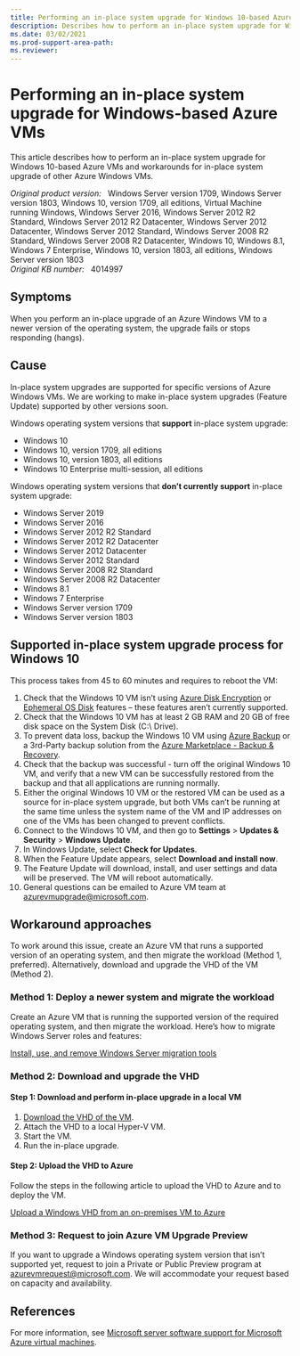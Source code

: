 ```yaml
---
title: Performing an in-place system upgrade for Windows 10-based Azure VMs and workarounds for other versions of Azure Windows VMs
description: Describes how to perform an in-place system upgrade for Windows 10 based Azure VMs and workarounds for other versions of Azure Windows VMs
ms.date: 03/02/2021
ms.prod-support-area-path: 
ms.reviewer: 
---
```

# Performing an in-place system upgrade for Windows-based Azure VMs

This article describes how to perform an in-place system upgrade for Windows 10-based Azure VMs and workarounds for in-place system upgrade of other Azure Windows VMs.

_Original product version:_ &nbsp; Windows Server version 1709, Windows Server version 1803, Windows 10, version 1709, all editions, Virtual Machine running Windows, Windows Server 2016, Windows Server 2012 R2 Standard, Windows Server 2012 R2 Datacenter, Windows Server 2012 Datacenter, Windows Server 2012 Standard, Windows Server 2008 R2 Standard, Windows Server 2008 R2 Datacenter, Windows 10, Windows 8.1, Windows 7 Enterprise, Windows 10, version 1803, all editions, Windows Server version 1803  
_Original KB number:_ &nbsp; 4014997

## Symptoms

When you perform an in-place upgrade of an Azure Windows VM to a newer version of the operating system, the upgrade fails or stops responding (hangs).

## Cause

In-place system upgrades are supported for specific versions of Azure Windows VMs. We are working to make in-place system upgrades (Feature Update) supported by other versions soon.

Windows operating system versions that **support** in-place system upgrade:

- Windows 10
- Windows 10, version 1709, all editions
- Windows 10, version 1803, all editions
- Windows 10 Enterprise multi-session, all editions

Windows operating system versions that **don’t currently support** in-place system upgrade: 

- Windows Server 2019
- Windows Server 2016
- Windows Server 2012 R2 Standard
- Windows Server 2012 R2 Datacenter
- Windows Server 2012 Datacenter
- Windows Server 2012 Standard
- Windows Server 2008 R2 Standard
- Windows Server 2008 R2 Datacenter
- Windows 8.1
- Windows 7 Enterprise
- Windows Server version 1709
- Windows Server version 1803

## Supported in-place system upgrade process for Windows 10

This process takes from 45 to 60 minutes and requires to reboot the VM:

1. Check that the Windows 10 VM isn’t using [Azure Disk Encryption](https://docs.microsoft.com[/azure/virtual-machines/windows/disk-encryption-overview) or [Ephemeral OS Disk](https://docs.microsoft.com/azure/virtual-machines/ephemeral-os-disks) features – these features aren’t currently supported.
2. Check that the Windows 10 VM has at least 2 GB RAM and 20 GB of free disk space on the System Disk (C:\ Drive).
3. To prevent data loss, backup the Windows 10 VM using [Azure Backup](https://docs.microsoft.com/azure/backup) or a 3rd-Party backup solution from the [Azure Marketplace  - Backup & Recovery](https://azuremarketplace.microsoft.com/en-us/marketplace/apps?search=Backup%20%26%20Recovery&page=1).
4. Check that the backup was successful - turn off the original Windows 10 VM, and verify that a new VM can be successfully restored from the backup and that all applications are running normally.
5. Either the original Windows 10 VM or the restored VM can be used as a source for in-place system upgrade, but both VMs can’t be running at the same time unless the system name of the VM and IP addresses on one of the VMs has been changed to prevent conflicts.
6. Connect to the Windows 10 VM, and then go to **Settings** > **Updates & Security** > **Windows Update**.
7. In Windows Update, select **Check for Updates**.
8. When the Feature Update appears, select **Download and install now**.
9. The Feature Update will download, install, and user settings and data will be preserved. The VM will reboot automatically.
10. General questions can be emailed to Azure VM team at azurevmupgrade@microsoft.com.

## Workaround approaches

To work around this issue, create an Azure VM that runs a supported version of an operating system, and then migrate the workload (Method 1, preferred). Alternatively, download and upgrade the VHD of the VM (Method 2).

### Method 1: Deploy a newer system and migrate the workload

Create an Azure VM that is running the supported version of the required operating system, and then migrate the workload. Here’s how to migrate Windows Server roles and features: 

[Install, use, and remove Windows Server migration tools](https://docs.microsoft.com/previous-versions/windows/it-pro/windows-server-2012-R2-and-2012/jj134202(v=ws.11)?redirectedfrom=MSDN)

### Method 2: Download and upgrade the VHD  

#### Step 1: Download and perform in-place upgrade in a local VM

1. [Download the VHD of the VM](https://docs.microsoft.com/azure/virtual-machines/windows/download-vhd).
1. Attach the VHD to a local Hyper-V VM.
1. Start the VM.
1. Run the in-place upgrade.

#### Step 2: Upload the VHD to Azure

Follow the steps in the following article to upload the VHD to Azure and to deploy the VM.

[Upload a Windows VHD from an on-premises VM to Azure](https://docs.microsoft.com/azure/virtual-machines/windows/upload-image)

### Method 3: Request to join Azure VM Upgrade Preview

If you want to upgrade a Windows operating system version that isn’t supported yet, request to join a Private or Public Preview program at azurevmrequest@microsoft.com. We will accommodate your request based on capacity and availability.

## References

For more information, see [Microsoft server software support for Microsoft Azure virtual machines](https://support.microsoft.com/help/2721672).

